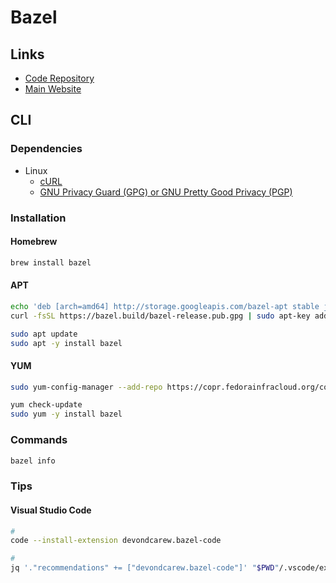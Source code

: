 # Bazel

<!--
https://youtube.com/watch?v=mXLrk0ipwz4
-->

## Links

- [Code Repository](https://github.com/bazelbuild/bazel/)
- [Main Website](https://bazel.build/)

## CLI

### Dependencies

- Linux
  - [cURL](/curl.md)
  - [GNU Privacy Guard (GPG) or GNU Pretty Good Privacy (PGP)](/gnu/pg.md)

### Installation

#### Homebrew

```sh
brew install bazel
```

#### APT

```sh
echo 'deb [arch=amd64] http://storage.googleapis.com/bazel-apt stable jdk1.8' | sudo tee /etc/apt/sources.list.d/bazel.list
curl -fsSL https://bazel.build/bazel-release.pub.gpg | sudo apt-key add -

sudo apt update
sudo apt -y install bazel
```

#### YUM

```sh
sudo yum-config-manager --add-repo https://copr.fedorainfracloud.org/coprs/vbatts/bazel/repo/epel-7/vbatts-bazel-epel-7.repo

yum check-update
sudo yum -y install bazel
```

### Commands

```sh
bazel info
```

### Tips

#### Visual Studio Code

```sh
#
code --install-extension devondcarew.bazel-code

#
jq '."recommendations" += ["devondcarew.bazel-code"]' "$PWD"/.vscode/extensions.json | sponge "$PWD"/.vscode/extensions.json
```
